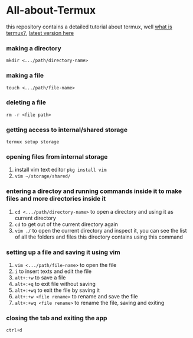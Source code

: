 # All-about-Termux
this repository contains a detailed tutorial about termux, well [what is termux?](https://en.m.wikipedia.org/wiki/Termux), [latest version here](https://f-droid.org/en/packages/com.termux/)

### making a directory
`mkdir <.../path/directory-name>`

### making a file
`touch <.../path/file-name>`

### deleting a file
`rm -r <file path>`

### getting access to internal/shared storage
`termux setup storage`

### opening files from internal storage
1. install vim text editor `pkg install vim`
2. `vim ~/storage/shared/`

### entering a directoy and running commands inside it to make files and more directories inside it
1. `cd <.../path/directory-name>` to open a directory and using it as current directory
2. `cd` to get out of the current directory again
3. `vim ./` to open the current directory and inspect it, you can see the list of all the folders and files this directory contains using this command

### setting up a file and saving it using vim
1. `vim <.../path/file-name>` to open the file
2. `i` to insert texts and edit the file
3. `alt+:+w` to save a file
4. `alt+:+q` to exit file without saving
5. `alt+:+wq` to exit the file by saving it
6. `alt+:+w <file rename>` to rename and save the file
7. `alt+:+wq <file rename>` to rename the file, saving and exiting

### closing the tab and exiting the app
`ctrl+d`
